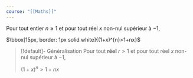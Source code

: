 ```yaml
---
course: "[[Maths]]"
---
```

Pour tout entier $n\geq 1$ et pour tout réel $x$ non-nul supérieur à $-1$,

$\bbox[15px, border: 1px solid white]{(1+x)^{n}>1+nx}$

> [!default]- Généralisation
> Pour tout **réel** $r>1$ et pour tout réel $x$ non-nul supérieur à $-1$,
> 
> $(1+x)^{n}>1+nx$
